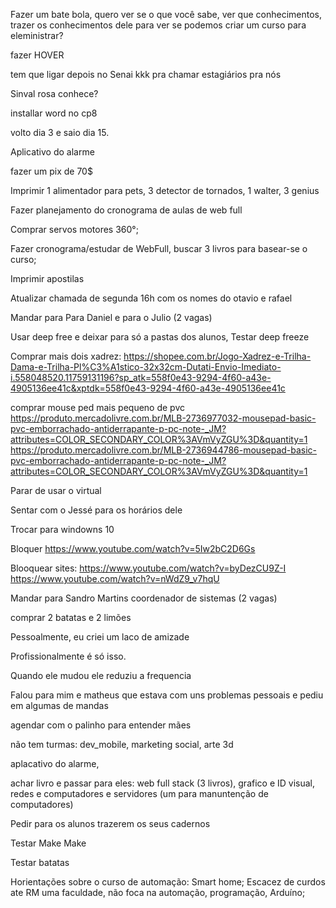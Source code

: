 Fazer um bate bola, quero ver se o que você sabe, ver que conhecimentos, trazer os conhecimentos dele para ver se podemos criar um curso para eleministrar?

fazer HOVER

tem que ligar depois no Senai kkk pra chamar estagiários pra nós

Sinval rosa conhece?

installar word no cp8

volto  dia 3 e saio dia 15.

Aplicativo do alarme

fazer um pix de 70$

Imprimir 1 alimentador para pets, 3 detector de tornados, 1 walter, 3 genius

Fazer planejamento do cronograma de aulas de web full

Comprar servos motores 360°;

Fazer cronograma/estudar de WebFull, buscar 3 livros para basear-se o curso; 

Imprimir apostilas

Atualizar chamada de segunda 16h com os nomes do otavio e rafael

Mandar para Para Daniel e para o Julio (2 vagas)

Usar deep free e deixar para só a pastas dos alunos, Testar deep freeze	

Comprar mais dois xadrez: https://shopee.com.br/Jogo-Xadrez-e-Trilha-Dama-e-Trilha-Pl%C3%A1stico-32x32cm-Dutati-Envio-Imediato-i.558048520.11759131196?sp_atk=558f0e43-9294-4f60-a43e-4905136ee41c&xptdk=558f0e43-9294-4f60-a43e-4905136ee41c

comprar mouse ped mais pequeno de pvc
	https://produto.mercadolivre.com.br/MLB-2736977032-mousepad-basic-pvc-emborrachado-antiderrapante-p-pc-note-_JM?attributes=COLOR_SECONDARY_COLOR%3AVmVyZGU%3D&quantity=1
	https://produto.mercadolivre.com.br/MLB-2736944786-mousepad-basic-pvc-emborrachado-antiderrapante-p-pc-note-_JM?attributes=COLOR_SECONDARY_COLOR%3AVmVyZGU%3D&quantity=1

Parar de usar o virtual

Sentar com o Jessé para os horários dele

Trocar para windowns 10

Bloquer https://www.youtube.com/watch?v=5Iw2bC2D6Gs

Blooquear sites:
		https://www.youtube.com/watch?v=byDezCU9Z-I
		https://www.youtube.com/watch?v=nWdZ9_v7hqU

Mandar para Sandro Martins coordenador de sistemas (2 vagas)

comprar 2 batatas e 2 limões



Pessoalmente, eu criei um laco de amizade

Profissionalmente é só isso.

Quando ele mudou ele reduziu a frequencia

Falou para mim e matheus que estava com uns problemas pessoais e pediu em algumas de mandas

agendar com o palinho para entender mães

não tem turmas: dev_mobile, marketing social, arte 3d 

aplacativo do alarme,

achar livro e passar para eles: web full stack (3 livros), grafico e ID visual, redes e computadores e servidores (um para manuntenção de computadores)

Pedir para os alunos trazerem os seus cadernos

Testar Make Make

Testar batatas

Horientações sobre o curso de automação:
	Smart home;
 	Escacez  de curdos ate RM uma faculdade, não foca na automação, programação, Arduíno;
  	

